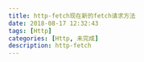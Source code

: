 ```yaml
---
title: http-fetch现在新的fetch请求方法
date: 2018-08-17 12:32:43
tags: [Http]
categories: [Http, 未完成]
description: http-fetch
---
```


